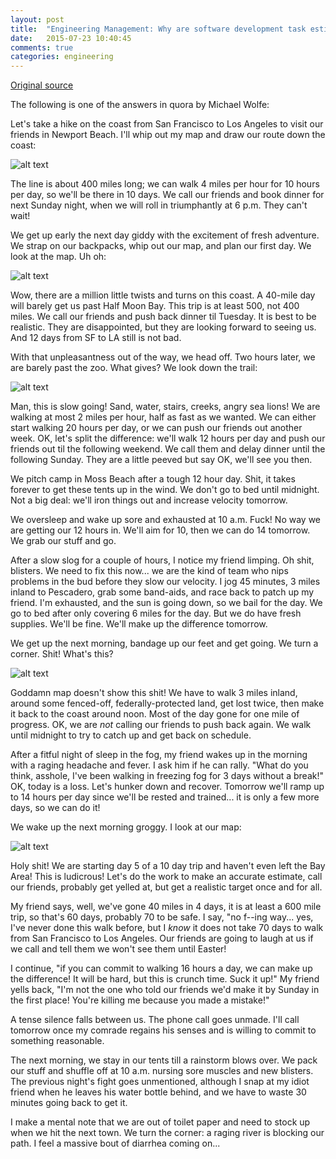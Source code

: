 ```yaml
---
layout: post
title:  "Engineering Management: Why are software development task estimations regularly off by a factor of 2-3?"
date:   2015-07-23 10:40:45
comments: true
categories: engineering 
---
```


[Original source](https://www.quora.com/Engineering-Management/Why-are-software-development-task-estimations-regularly-off-by-a-factor-of-2-3)

The following is one of the answers in quora by Michael Wolfe:

Let's take a hike on the coast from San Francisco to Los Angeles to visit our friends in Newport Beach. I'll whip out my map and draw our route down the coast:

![alt text][goal]

[goal]: /images/goal.jpg


The line is about 400 miles long; we can walk 4 miles per hour for 10 hours per day, so we'll be there in 10 days. We call our friends and book dinner for next Sunday night, when we will roll in triumphantly at 6 p.m. They can't wait!

We get up early the next day giddy with the excitement of fresh adventure.  We strap on our backpacks, whip out our map, and plan our first day. We look at the map. Uh oh:


![alt text][goal1]

[goal1]: /images/goal1.jpg

Wow, there are a million little twists and turns on this coast. A 40-mile day will barely get us past Half Moon Bay. This trip is at least 500, not 400 miles.  We call our friends and push back dinner til Tuesday. It is best to be realistic. They are disappointed, but they are looking forward to seeing us. And 12 days from SF to LA still is not bad. 

With that unpleasantness out of the way, we head off. Two hours later, we are barely past the zoo. What gives? We look down the trail:


![alt text][goal2]

[goal2]: /images/goal2.jpg


Man, this is slow going! Sand, water, stairs, creeks, angry sea lions! We are walking at most 2 miles per hour, half as fast as we wanted. We can either start walking 20 hours per day, or we can push our friends out another week.  OK, let's split the difference: we'll walk 12 hours per day and push our friends out til the following weekend. We call them and delay dinner until the following Sunday. They are a little peeved but say OK, we'll see you then.

We pitch camp in Moss Beach after a tough 12 hour day. Shit, it takes forever to get these tents up in the wind. We don't go to bed until midnight. Not a big deal: we'll iron things out and increase velocity tomorrow.

We oversleep and wake up sore and exhausted at 10 a.m. Fuck! No way we are getting our 12 hours in. We'll aim for 10, then we can do 14 tomorrow. We grab our stuff and go.

After a slow slog for a couple of hours, I notice my friend limping. Oh shit, blisters. We need to fix this now... we are the kind of team who nips problems in the bud before they slow our velocity. I jog 45 minutes, 3 miles inland to Pescadero, grab some band-aids, and race back to patch up my friend. I'm exhausted, and the sun is going down, so we bail for the day. We go to bed after only covering 6 miles for the day. But we do have fresh supplies. We'll be fine. We'll make up the difference tomorrow.

We get up the next morning, bandage up our feet and get going. We turn a corner. Shit! What's this?


![alt text][goal3]

[goal3]: /images/goal3.jpg


Goddamn map doesn't show this shit!  We have to walk 3 miles inland, around some fenced-off, federally-protected land, get lost twice, then make it back to the coast around noon. Most of the day gone for one mile of progress. OK, we are *not* calling our friends to push back again. We walk until midnight to try to catch up and get back on schedule.

After a fitful night of sleep in the fog, my friend wakes up in the morning with a raging headache and fever. I ask him if he can rally. "What do you think, asshole, I've been walking in freezing fog for 3 days without a break!" OK, today is a loss. Let's hunker down and recover. Tomorrow we'll ramp up to 14 hours per day since we'll be rested and trained... it is only a few more days, so we can do it!

We wake up the next morning groggy. I look at our map:


![alt text][goal4]

[goal4]: /images/goal4.jpg


Holy shit! We are starting day 5 of a 10 day trip and haven't even left the Bay Area! This is ludicrous! Let's do the work to make an accurate estimate, call our friends, probably get yelled at, but get a realistic target once and for all.

My friend says, well, we've gone 40 miles in 4 days, it is at least a 600 mile trip, so that's 60 days, probably 70 to be safe. I say, "no f--ing way... yes, I've never done this walk before, but I *know* it does not take 70 days to walk from San Francisco to Los Angeles. Our friends are going to laugh at us if we call and tell them we won't see them until Easter! 

I continue, "if you can commit to walking 16 hours a day, we can make up the difference! It will be hard, but this is crunch time. Suck it up!" My friend yells back, "I'm not the one who told our friends we'd make it by Sunday in the first place! You're killing me because you made a mistake!"

A tense silence falls between us. The phone call goes unmade. I'll call tomorrow once my comrade regains his senses and is willing to commit to something reasonable.

The next morning, we stay in our tents till a rainstorm blows over. We pack our stuff and shuffle off at 10 a.m. nursing sore muscles and new blisters. The previous night's fight goes unmentioned, although I snap at my idiot friend when he leaves his water bottle behind, and we have to waste 30 minutes going back to get it.

I make a mental note that we are out of toilet paper and need to stock up when we hit the next town. We turn the corner: a raging river is blocking our path. I feel a massive bout of diarrhea coming on...

